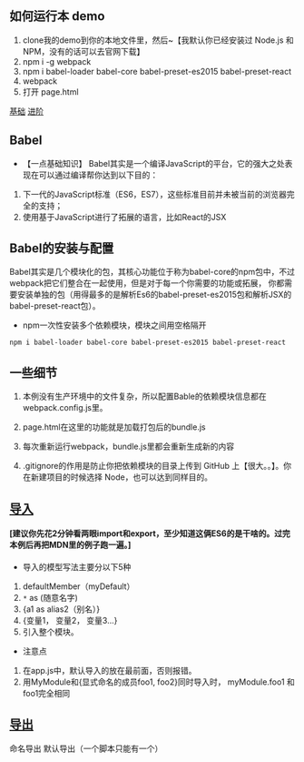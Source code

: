 ## 如何运行本 demo
1. clone我的demo到你的本地文件里，然后~【我默认你已经安装过 Node.js 和 NPM，没有的话可以去官网下载】
2. npm i -g webpack
3. npm i babel-loader babel-core babel-preset-es2015 babel-preset-react
4. webpack
5. 打开 page.html

[基础](https://github.com/jirengu-inc/jrg-project-5/issues/1)
[进阶](http://www.jianshu.com/p/42e11515c10f)
## Babel
- 【一点基础知识】
Babel其实是一个编译JavaScript的平台，它的强大之处表现在可以通过编译帮你达到以下目的：
1. 下一代的JavaScript标准（ES6，ES7），这些标准目前并未被当前的浏览器完全的支持；
2. 使用基于JavaScript进行了拓展的语言，比如React的JSX

## Babel的安装与配置

Babel其实是几个模块化的包，其核心功能位于称为babel-core的npm包中，不过webpack把它们整合在一起使用，但是对于每一个你需要的功能或拓展，
你都需要安装单独的包（用得最多的是解析Es6的babel-preset-es2015包和解析JSX的babel-preset-react包）。

- npm一次性安装多个依赖模块，模块之间用空格隔开
```
npm i babel-loader babel-core babel-preset-es2015 babel-preset-react
```
## 一些细节
1. 本例没有生产环境中的文件复杂，所以配置Bable的依赖模块信息都在webpack.config.js里。

2. page.html在这里的功能就是加载打包后的bundle.js

3. 每次重新运行webpack，bundle.js里都会重新生成新的内容

3. .gitignore的作用是防止你把依赖模块的目录上传到 GitHub 上【很大。。】。你在新建项目的时候选择 Node，也可以达到同样目的。

## [导入](https://developer.mozilla.org/zh-CN/docs/Web/JavaScript/Reference/Statements/import)
#### [建议你先花2分钟看两眼import和export，至少知道这俩ES6的是干啥的。过完本例后再把MDN里的例子跑一遍。]

- 导入的模型写法主要分以下5种

1. defaultMember（myDefault）
2. `*` as (随意名字)
3. {a1 as alias2（别名）}
4. {变量1， 变量2， 变量3...}
5. 引入整个模块。

- 注意点

1. 在app.js中，默认导入的放在最前面，否则报错。
2. 用MyModule和{显式命名的成员foo1, foo2}同时导入时，
myModule.foo1  和 foo1完全相同 

## [导出](https://developer.mozilla.org/zh-CN/docs/Web/JavaScript/Reference/Statements/export)

命名导出
默认导出（一个脚本只能有一个）
